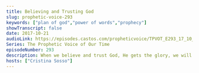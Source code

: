 ```yaml
---
title: Believing and Trusting God
slug: prophetic-voice-293
keywords: ["plan of god","power of words","prophecy"]
showTranscript: false
date: 2017-10-21
audioLink: https://episodes.castos.com/propheticvoice/TPVOT_E293_17_10_21-22_Believing_and_Trusting_God.mp3
Series: The Prophetic Voice of Our Time
episodeNumber: 293
description: When we believe and trust God, He gets the glory, we will benefit, and it benefits His people.
hosts: ["Cristina Sosso"]
---
```

